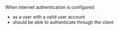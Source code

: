 When internet authentication is configured
- as a user with a valid user account
- should be able to authenticate through the client